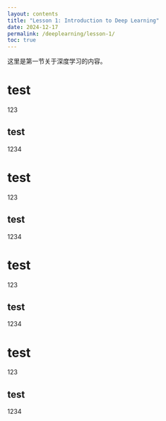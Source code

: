 ```yaml
---
layout: contents
title: "Lesson 1: Introduction to Deep Learning"
date: 2024-12-17
permalink: /deeplearning/lesson-1/
toc: true
---
```



这里是第一节关于深度学习的内容。
# test
123
## test
1234
# test
123
## test
1234
# test
123
## test
1234
# test
123
## test
1234
